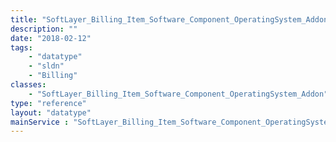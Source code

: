 ```yaml
---
title: "SoftLayer_Billing_Item_Software_Component_OperatingSystem_Addon"
description: ""
date: "2018-02-12"
tags:
    - "datatype"
    - "sldn"
    - "Billing"
classes:
    - "SoftLayer_Billing_Item_Software_Component_OperatingSystem_Addon"
type: "reference"
layout: "datatype"
mainService : "SoftLayer_Billing_Item_Software_Component_OperatingSystem_Addon"
---
```

